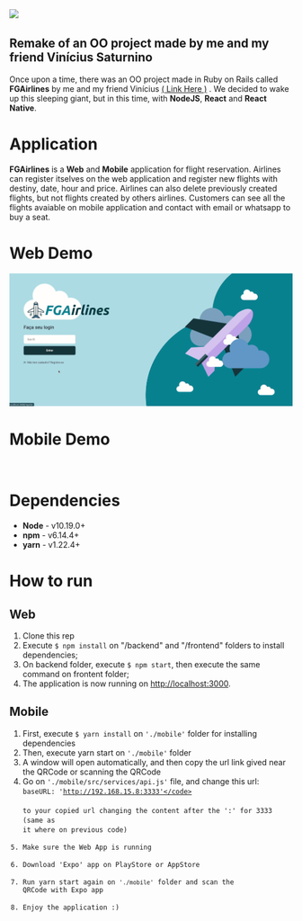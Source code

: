 <img src="https://github.com/matgomes21/fgairlines/blob/master/frontend/src/assets/big-logo.svg?raw=true" />

## Remake of an OO project made by me and my friend Vinícius Saturnino

Once upon a time, there was an OO project made in Ruby on Rails called **FGAirlines** by me and my friend Vinícius <a href="https://gitlab.com/viniciussaturnino07/fgairlines">( Link Here )</a> . We decided to wake up this sleeping giant, but in this time, with **NodeJS**, **React** and **React Native**.

# Application

**FGAirlines** is a **Web** and **Mobile** application for flight reservation. Airlines can register itselves on the web application and register new flights with destiny, date, hour and price. Airlines can also delete previously created flights, but not flights created by others airlines. Customers can see all the flights avaiable on mobile application and contact with email or whatsapp to buy a seat.

# Web Demo

<img src="./github/desktop-demonstration.gif?raw=true" />

# Mobile Demo

<img />

# Dependencies

- **Node** - v10.19.0+
- **npm** - v6.14.4+
- **yarn** - v1.22.4+

# How to run

## Web
1. Clone this rep
2. Execute ```$ npm install``` on "/backend" and "/frontend" folders to install dependencies;
3. On backend folder, execute ```$ npm start```, then execute the same command on frontent folder;
4. The application is now running on <a href=http://localhost:3000> http://localhost:3000</a>.

## Mobile
1. First, execute <code>$ yarn install</code> on <code>'./mobile'</code> folder for installing dependencies
2. Then, execute yarn start on <code>'./mobile'</code> folder
3. A window will open automatically, and then copy the url link gived near the QRCode or scanning the QRCode
4. Go on ```'./mobile/src/services/api.js'``` file, and change this url:  
 <code>baseURL: 'http://192.168.15.8:3333'</code>  
 to your copied url changing the content after the ':' for 3333 (same as it where on previous code)
 5. Make sure the Web App is running
 6. Download 'Expo' app on PlayStore or AppStore
 7. Run yarn start again on <code>'./mobile'</code> folder and scan the QRCode with Expo app
 8. Enjoy the application :)